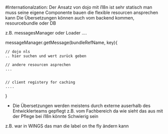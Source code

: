 #Internationalzation:
Der Ansatz von dojo mit i18n ist sehr statisch
man muss seine eigene Componente bauen die flexible resourcen ansprechen kann
Die Übersetzungen können auch vom backend kommen, resourcebundle oder DB

z.B. messagesManager oder Loader ....

messageManager.getMessage(bundleRefName, key){

    // dojo nls
    .. hier suchen und wert zurück geben
    
    // andere resourcen asprechen
    ...
    
    
    // client registery for caching
    ....

}

- Die Übersetzungen werden meistens durch externe auserhalb des Entwicklerteams gepflegt
z.B. vom Fachbereich da wie sieht das aus mit der Pflege bei i18n könnte Schwierig sein

z.B. war in WINGS das man die label on the fly ändern kann